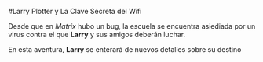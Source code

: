 #Larry Plotter y La Clave Secreta del Wifi

Desde que en *Matrix* hubo un bug, la escuela se encuentra asiediada por
un virus contra el que **Larry** y sus amigos deberán luchar.

En esta aventura, **Larry** se enterará de nuevos detalles sobre su destino
